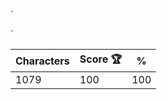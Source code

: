 `<dl class="h-screen grid grid-cols-5 overflow-hidden">

  <dt class="h-full bg-[#27272a] pt-4 px-4 relative">
    <p class="absolute top-[109px] -left-1 size-2 rounded-full bg-[#e4e4e7]"></p>
    <p class="absolute top-[153px] -left-1 w-2 h-10 rounded-md bg-[#e4e4e7]"></p>
    <p class="absolute top-[289px] -left-1 size-2 rounded-md bg-[#e4e4e7]"></p>
    <dl class="size-12 rounded-full bg-[#6366f1] flex place-items-center">
      <dt class="mx-auto w-8 h-6 bg-[#e4e4e7] rounded-xl flex justify-center place-items-center gap-1 *:size-2 *:rounded-full *:bg-[#6366f1] rounded-full">
        <p></p>
        <p></p>
      </dt>
    </dl>
    <p class="mx-auto my-3 w-8 h-px bg-[#71717a]"></p>
    <dl class="flex flex-col gap-3 *:size-12">
      <dt class="bg-[#22c55e] rounded-full"></dt>
      <dt class="bg-[#eab308] rounded-[16px]"></dt>
      <dt class="bg-[#3b82f6] rounded-full"></dt>
      <dt class="bg-[#ef4444] rounded-full"></dt>
    </dl>
  </dt>
  <dt class="col-span-4 h-full bg-[#3f3f46]">
    <dl class="h-[268px] m-4 bg-[#52525b] rounded-xl"></dl>
  </dt>
</dl>`

| Characters | Score 🏆 | %   |
| ---------- | -------- | --- |
| 1079       | 100      | 100 |
